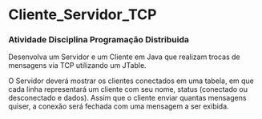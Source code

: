 # Cliente_Servidor_TCP
 
### Atividade Disciplina Programação Distribuida
Desenvolva um Servidor e um Cliente em Java que realizam trocas de mensagens via TCP utilizando um JTable.

O Servidor deverá mostrar os clientes conectados em uma tabela, em que cada linha representará um cliente com seu nome, status (conectado ou desconectado e dados). Assim que o cliente enviar quantas mensagens quiser, a conexão será fechada com uma mensagem a ser exibida.
